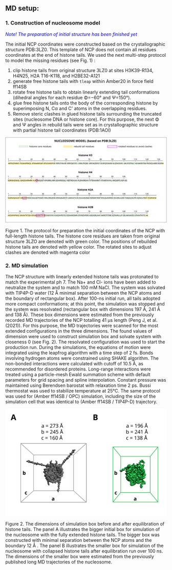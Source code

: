 ## MD setup:

### 1. Construction of nucleosome model

<span style="color:blue">*Note! The preparation of initial structure has been finished yet*</span>

The initial NCP coordinates were constructed based on the crystallographic structure PDB:3LZ0. This template of NCP does
not contain all residues coordinates at the end of histone tails. We used the next multi-step protocol to model the
missing residues (see Fig. 1) :

1) clip histone tails from original structure 3LZ0 at sites H3K39-R134, H4N25, H2A T16-K118, and H2BE32-A121
2) generate free histone tails with `tleap` within Amber20 in force field ff14SB
3) rotate free histone tails to obtain linearly extending tail conformations
   (dihedral angles for each residue Φ=−60° and Ψ=150°).
4) glue free histone tails onto the body of the corresponding histone by superimposing N, Cα and C' atoms in the
   overlapping residues.
5) Remove steric clashes in glued histone tails surrounding the truncated sites (nucleosome DNA or histone core). For
   this purpose, the next Φ and Ψ angles in rebuild tails were set as in crystallographic structure with partial histone
   tail coordinates (PDB:1AOI)

<p align="center">
  <img src="figures/md_model.png">
  <figcaption> Figure 1. The protocol for preparation the initial coordinates of the NCP with full-length histone tails.
                         The histone core residues are taken from original structure 3LZO are denoted with green color. 
                         The positions of rebuilded histone tails are denoted with yellow color. 
                         The rotated sites to adjust clashes are denoted with magenta color
</p>

### 2. MD simulation

The NCP structure with linearly extended histone tails was protonated to match the experimental ph 7. The Na+ and Cl-
ions have been added to neutralize the system and to match 100 mM NaCl. The system was solvated with TIP4P-D water (12 Å
minimal separation between the NCP atoms and the boundary of rectangular box). After 100-ns initial run, all tails
adopted more compact conformations; at this point, the simulation was stopped and the system was resolvated (rectangular
box with dimensions 197 Å, 241 Å and 138 Å). These box dimensions were estimated from the previously recorded MD
trajectories of the NCP totalling 41 μs length (Peng J, et al. (2021)). For this purpose, the MD trajectories were scanned for the most extended configurations in the
three dimensions. The found values of dimension were used to construct simulation box and solvate system with closeness
0 (see Fig. 2). The resolvated configuration was used to start the production run. During the simulations, the equations
of motion were integrated using the leapfrog algorithm with a time step of 2 fs. Bonds involving hydrogen atoms were
constrained using SHAKE algorithm. The non-bonded interactions were calculated with cutoff of 10.5 Å, as recommended for
disordered proteins. Long-range interactions were treated using a particle-mesh Ewald summation scheme with default
parameters for grid spacing and spline interpolation. Constant pressure was maintained using Berendsen barostat with
relaxation time 2 ps. Bussi thermostat was used to stabilize temperature at 25°C. The same protocol was used for (Amber
ff14SB / OPC) simulation, including the size of the simulation cell that was identical to (Amber ff14SB / TIP4P-D)
trajectory.



<p align="center">
  <img src="figures/resolvated_box.png">
  <figcaption> Figure 2. The dimensions of simulation box before and after equilibration of histone tails. 
                         The panel A illustrates the bigger initial box for simulation of the nucleosome with the fully 
                         extended histone tails. The bigger box was constructed with minimal separation between the NCP atoms 
                         and the boundary 12 Å . The panel B illustrates the smaller box for simulation of the nucleosome 
                         with collapsed histone tails after equilibration run over 100 ns. The dimensions of the smaller box 
                         were estimated from the previously published long MD trajectories of the nucleosome. 
</p>
